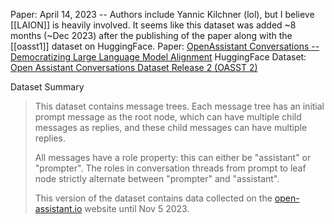 
Paper: April 14, 2023 -- Authors include Yannic Kilchner (lol), but I believe [[LAION]] is heavily involved.
It seems like this dataset was added ~8 months (~Dec 2023) after the publishing of the paper along with the [[oasst1]] dataset on HuggingFace.
Paper: [OpenAssistant Conversations -- Democratizing Large Language Model Alignment](https://arxiv.org/abs/2304.07327)
HuggingFace Dataset: [Open Assistant Conversations Dataset Release 2 (OASST 2)](https://huggingface.co/datasets/OpenAssistant/oasst2)

Dataset Summary
> This dataset contains message trees. Each message tree has an initial prompt message as the root node, which can have multiple child messages as replies, and these child messages can have multiple replies.
> 
> All messages have a role property: this can either be "assistant" or "prompter". The roles in conversation threads from prompt to leaf node strictly alternate between "prompter" and "assistant".
> 
> This version of the dataset contains data collected on the [open-assistant.io](https://open-assistant.io/) website until Nov 5 2023.